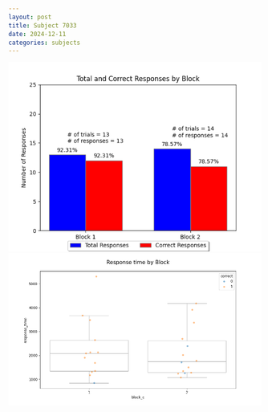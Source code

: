```yaml
---
layout: post
title: Subject 7033
date: 2024-12-11
categories: subjects
---
```


![](data/7033/run-28/7033_ATS_responses.png)
![](data/7033/run-28/7033_ATS_rt.png)
